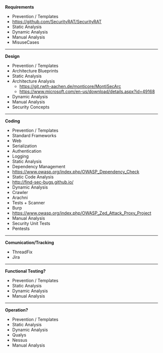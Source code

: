 **Requirements**
* Prevention / Templates
 * https://github.com/SecurityRAT/SecurityRAT
* Static Analysis
* Dynamic Analysis
* Manual Analysis
 * MisuseCases

****
**Design**
* Prevention / Templates
 * Architecture Blueprints
* Static Analysis
 * Architecture Analysis
   * https://git.rwth-aachen.de/monticore/MontiSecArc
   * https://www.microsoft.com/en-us/download/details.aspx?id=49168
* Dynamic Analysis
* Manual Analysis
 * Security Concepts

****
**Coding**
* Prevention / Templates
 * Standard Frameworks
  * Web
  * Serialization
  * Authentication
  * Logging
* Static Analysis
 * Dependency Management
  * https://www.owasp.org/index.php/OWASP_Dependency_Check
 * Static Code Analysis
  * http://find-sec-bugs.github.io/
* Dynamic Analysis
 * Crawler
  * Arachni
 * Tests + Scanner
  * Burp
  * https://www.owasp.org/index.php/OWASP_Zed_Attack_Proxy_Project
* Manual Analysis
 * Security Unit Tests
 * Pentests

****
**Comunication/Tracking**
* ThreadFix
* Jira

****
**Functional Testing?**
* Prevention / Templates
* Static Analysis
* Dynamic Analysis
* Manual Analysis

****
**Operation?**
* Prevention / Templates
* Static Analysis
* Dynamic Analysis
 * Qualys
 * Nessus
* Manual Analysis
